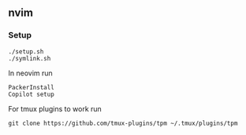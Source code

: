 ## nvim

### Setup

```shell
./setup.sh
./symlink.sh
```

In neovim run

```
PackerInstall
Copilot setup
```

For tmux plugins to work run

```shell
git clone https://github.com/tmux-plugins/tpm ~/.tmux/plugins/tpm
```
